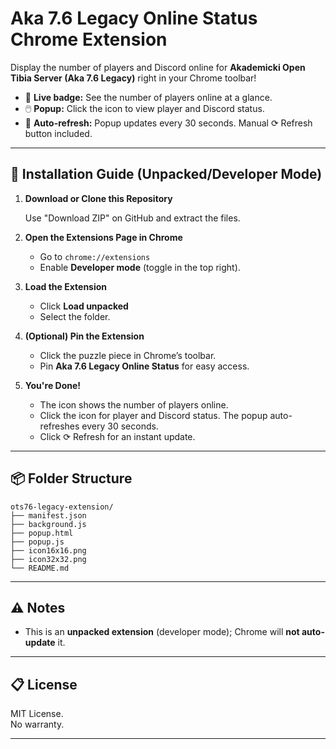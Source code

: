 # Aka 7.6 Legacy Online Status Chrome Extension

Display the number of players and Discord online for **Akademicki Open Tibia Server (Aka 7.6 Legacy)** right in your Chrome toolbar!

- 🎯 **Live badge:** See the number of players online at a glance.
- 🖱️ **Popup:** Click the icon to view player and Discord status.
- 🔄 **Auto-refresh:** Popup updates every 30 seconds. Manual ⟳ Refresh button included.

---

## 🚀 Installation Guide (Unpacked/Developer Mode)

1. **Download or Clone this Repository**

   Use "Download ZIP" on GitHub and extract the files.

2. **Open the Extensions Page in Chrome**

   - Go to `chrome://extensions`
   - Enable **Developer mode** (toggle in the top right).

3. **Load the Extension**

   - Click **Load unpacked**
   - Select the folder.

4. **(Optional) Pin the Extension**

   - Click the puzzle piece in Chrome’s toolbar.
   - Pin **Aka 7.6 Legacy Online Status** for easy access.

5. **You're Done!**

   - The icon shows the number of players online.
   - Click the icon for player and Discord status. The popup auto-refreshes every 30 seconds.
   - Click ⟳ Refresh for an instant update.

---

## 📦 Folder Structure

```
ots76-legacy-extension/
├── manifest.json
├── background.js
├── popup.html
├── popup.js
├── icon16x16.png
├── icon32x32.png
└── README.md
```

---

## ⚠️ Notes

- This is an **unpacked extension** (developer mode); Chrome will **not auto-update** it.

---


## 📋 License

MIT License.  
No warranty.

---
